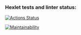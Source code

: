 ### Hexlet tests and linter status:

[![Actions Status](https://github.com/lenalurye/frontend-project-44/actions/workflows/hexlet-check.yml/badge.svg)](https://github.com/lenalurye/frontend-project-44/actions)

[![Maintainability](https://api.codeclimate.com/v1/badges/df7b8624cf2a3af39642/maintainability)](https://codeclimate.com/github/lenalurye/frontend-project-44/maintainability)
